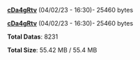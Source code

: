 [**cDa4gRtv**](/data/cDa4gRtv.txt) (04/02/23 - 16:30)- 25460 bytes

[**cDa4gRtv**](/data/cDa4gRtv.txt) (04/02/23 - 16:30)- 25460 bytes

**Total Datas**: 8231

**Total Size**: 55.42 MB / 55.4 MB